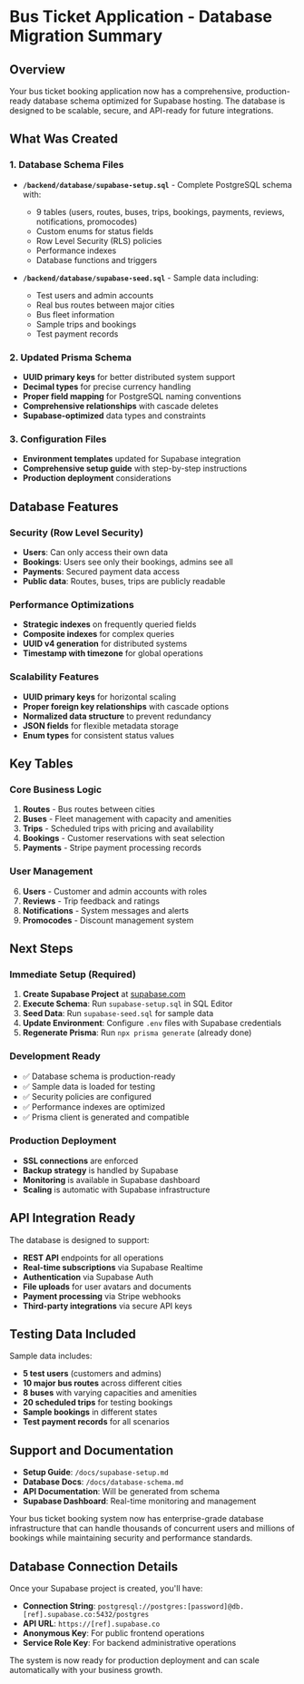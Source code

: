 # Bus Ticket Application - Database Migration Summary

## Overview

Your bus ticket booking application now has a comprehensive, production-ready database schema optimized for Supabase hosting. The database is designed to be scalable, secure, and API-ready for future integrations.

## What Was Created

### 1. Database Schema Files
- **`/backend/database/supabase-setup.sql`** - Complete PostgreSQL schema with:
  - 9 tables (users, routes, buses, trips, bookings, payments, reviews, notifications, promocodes)
  - Custom enums for status fields
  - Row Level Security (RLS) policies
  - Performance indexes
  - Database functions and triggers
  
- **`/backend/database/supabase-seed.sql`** - Sample data including:
  - Test users and admin accounts
  - Real bus routes between major cities
  - Bus fleet information
  - Sample trips and bookings
  - Test payment records

### 2. Updated Prisma Schema
- **UUID primary keys** for better distributed system support
- **Decimal types** for precise currency handling
- **Proper field mapping** for PostgreSQL naming conventions
- **Comprehensive relationships** with cascade deletes
- **Supabase-optimized** data types and constraints

### 3. Configuration Files
- **Environment templates** updated for Supabase integration
- **Comprehensive setup guide** with step-by-step instructions
- **Production deployment** considerations

## Database Features

### Security (Row Level Security)
- **Users**: Can only access their own data
- **Bookings**: Users see only their bookings, admins see all
- **Payments**: Secured payment data access
- **Public data**: Routes, buses, trips are publicly readable

### Performance Optimizations
- **Strategic indexes** on frequently queried fields
- **Composite indexes** for complex queries
- **UUID v4 generation** for distributed systems
- **Timestamp with timezone** for global operations

### Scalability Features
- **UUID primary keys** for horizontal scaling
- **Proper foreign key relationships** with cascade options
- **Normalized data structure** to prevent redundancy
- **JSON fields** for flexible metadata storage
- **Enum types** for consistent status values

## Key Tables

### Core Business Logic
1. **Routes** - Bus routes between cities
2. **Buses** - Fleet management with capacity and amenities
3. **Trips** - Scheduled trips with pricing and availability
4. **Bookings** - Customer reservations with seat selection
5. **Payments** - Stripe payment processing records

### User Management
6. **Users** - Customer and admin accounts with roles
7. **Reviews** - Trip feedback and ratings
8. **Notifications** - System messages and alerts
9. **Promocodes** - Discount management system

## Next Steps

### Immediate Setup (Required)
1. **Create Supabase Project** at [supabase.com](https://supabase.com)
2. **Execute Schema**: Run `supabase-setup.sql` in SQL Editor
3. **Seed Data**: Run `supabase-seed.sql` for sample data
4. **Update Environment**: Configure `.env` files with Supabase credentials
5. **Regenerate Prisma**: Run `npx prisma generate` (already done)

### Development Ready
- ✅ Database schema is production-ready
- ✅ Sample data is loaded for testing
- ✅ Security policies are configured
- ✅ Performance indexes are optimized
- ✅ Prisma client is generated and compatible

### Production Deployment
- **SSL connections** are enforced
- **Backup strategy** is handled by Supabase
- **Monitoring** is available in Supabase dashboard
- **Scaling** is automatic with Supabase infrastructure

## API Integration Ready

The database is designed to support:
- **REST API** endpoints for all operations
- **Real-time subscriptions** via Supabase Realtime
- **Authentication** via Supabase Auth
- **File uploads** for user avatars and documents
- **Payment processing** via Stripe webhooks
- **Third-party integrations** via secure API keys

## Testing Data Included

Sample data includes:
- **5 test users** (customers and admins)
- **10 major bus routes** across different cities
- **8 buses** with varying capacities and amenities
- **20 scheduled trips** for testing bookings
- **Sample bookings** in different states
- **Test payment records** for all scenarios

## Support and Documentation

- **Setup Guide**: `/docs/supabase-setup.md`
- **Database Docs**: `/docs/database-schema.md`
- **API Documentation**: Will be generated from schema
- **Supabase Dashboard**: Real-time monitoring and management

Your bus ticket booking system now has enterprise-grade database infrastructure that can handle thousands of concurrent users and millions of bookings while maintaining security and performance standards.

## Database Connection Details

Once your Supabase project is created, you'll have:
- **Connection String**: `postgresql://postgres:[password]@db.[ref].supabase.co:5432/postgres`
- **API URL**: `https://[ref].supabase.co`
- **Anonymous Key**: For public frontend operations
- **Service Role Key**: For backend administrative operations

The system is now ready for production deployment and can scale automatically with your business growth.
